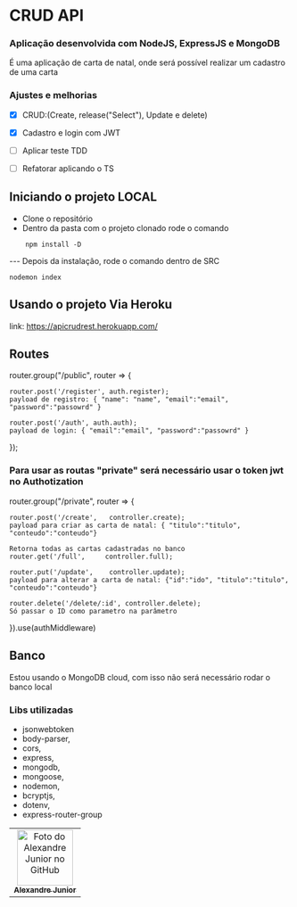 # CRUD API

### Aplicação desenvolvida com NodeJS, ExpressJS e MongoDB

É uma aplicação de carta de natal, onde será possível realizar um cadastro de uma carta 

### Ajustes e melhorias

-[X] CRUD:(Create, release("Select"), Update e delete)

-[X] Cadastro e login com JWT

-[ ] Aplicar teste TDD

-[ ] Refatorar aplicando o TS

## Iniciando o projeto LOCAL
- Clone o repositório
- Dentro da pasta com o projeto clonado rode o comando

```
    npm install -D

```
--- Depois da instalação, rode o comando dentro de SRC 

```
nodemon index

```
## Usando o projeto Via Heroku
link: https://apicrudrest.herokuapp.com/

## Routes

router.group("/public", router => {
    
    router.post('/register', auth.register);
    payload de registro: { "name": "name", "email":"email", "password":"passowrd" }
    
    router.post('/auth', auth.auth);
    payload de login: { "email":"email", "password":"passowrd" }

});

### Para usar as routas "private" será necessário usar o token jwt no Authotization

router.group("/private", router => {

    router.post('/create',   controller.create);
    payload para criar as carta de natal: { "titulo":"titulo", "conteudo":"conteudo"}
    
    Retorna todas as cartas cadastradas no banco
    router.get('/full',     controller.full);
    
    router.put('/update',    controller.update);
    payload para alterar a carta de natal: {"id":"ido", "titulo":"titulo", "conteudo":"conteudo"}
    
    router.delete('/delete/:id', controller.delete);
    Só passar o ID como parametro na parâmetro

}).use(authMiddleware)

## Banco

Estou usando o MongoDB cloud, com isso não será necessário rodar o banco local

### Libs utilizadas

* jsonwebtoken
* body-parser,
* cors,
* express,
* mongodb,
* mongoose,
* nodemon,
* bcryptjs,
* dotenv,
* express-router-group

<table>
  <tr>
    <td align="center">
      <a href="#">
        <img src="https://avatars.githubusercontent.com/u/35452628" width="100px;" alt="Foto do Alexandre Junior no GitHub"/><br>
        <sub>
          <b>Alexandre Junior</b>
        </sub>
      </a>
    </td>
  </tr>
</table>
